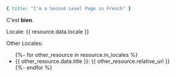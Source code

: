 ~~~ruby
{ title: "I'm a Second Level Page in French" }
~~~

C'est **bien**.

Locale: {{ resource.data.locale }}

Other Locales:

<ul>
  {%- for other_resource in resource.in_locales %}
    <li>{{ other_resource.data.title }}: {{ other_resource.relative_url }}</li>
  {%- endfor %}
</ul>